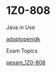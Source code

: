 # 1Z0-808
Java in Use

[adoptopenjdk](https://adoptopenjdk.net)

Exam Topics

[pexam_1Z0-808](https://education.oracle.com/java-se-8-programmer-i/pexam_1Z0-808)
